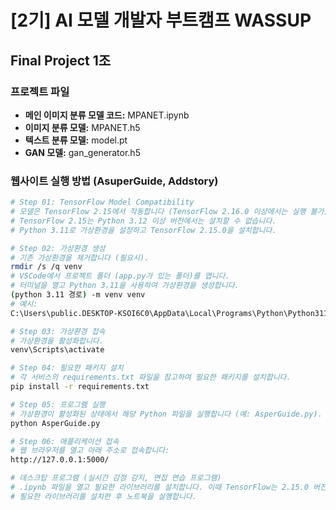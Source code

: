 # [2기] AI 모델 개발자 부트캠프 WASSUP
## Final Project 1조

### 프로젝트 파일
- **메인 이미지 분류 모델 코드:** MPANET.ipynb
- **이미지 분류 모델:** MPANET.h5
- **텍스트 분류 모델:** model.pt
- **GAN 모델:** gan_generator.h5

### 웹사이트 실행 방법 (AsuperGuide, Addstory)

```bash
# Step 01: TensorFlow Model Compatibility
# 모델은 TensorFlow 2.15에서 작동합니다 (TensorFlow 2.16.0 이상에서는 실행 불가).
# TensorFlow 2.15는 Python 3.12 이상 버전에서는 설치할 수 없습니다.
# Python 3.11로 가상환경을 설정하고 TensorFlow 2.15.0을 설치합니다.

# Step 02: 가상환경 생성
# 기존 가상환경을 제거합니다 (필요시).
rmdir /s /q venv
# VSCode에서 프로젝트 폴더 (app.py가 있는 폴더)를 엽니다.
# 터미널을 열고 Python 3.11을 사용하여 가상환경을 생성합니다.
(python 3.11 경로) -m venv venv
# 예시:
C:\Users\public.DESKTOP-KSOI6C0\AppData\Local\Programs\Python\Python311\python -m venv venv

# Step 03: 가상환경 접속
# 가상환경을 활성화합니다.
venv\Scripts\activate

# Step 04: 필요한 패키지 설치
# 각 서비스의 requirements.txt 파일을 참고하여 필요한 패키지를 설치합니다.
pip install -r requirements.txt

# Step 05: 프로그램 실행
# 가상환경이 활성화된 상태에서 해당 Python 파일을 실행합니다 (예: AsperGuide.py).
python AsperGuide.py

# Step 06: 애플리케이션 접속
# 웹 브라우저를 열고 아래 주소로 접속합니다:
http://127.0.0.1:5000/

# 데스크탑 프로그램 (실시간 감정 감지, 면접 연습 프로그램)
# .ipynb 파일을 열고 필요한 라이브러리를 설치합니다. 이때 TensorFlow는 2.15.0 버전을 사용해야 합니다.
# 필요한 라이브러리를 설치한 후 노트북을 실행합니다.
